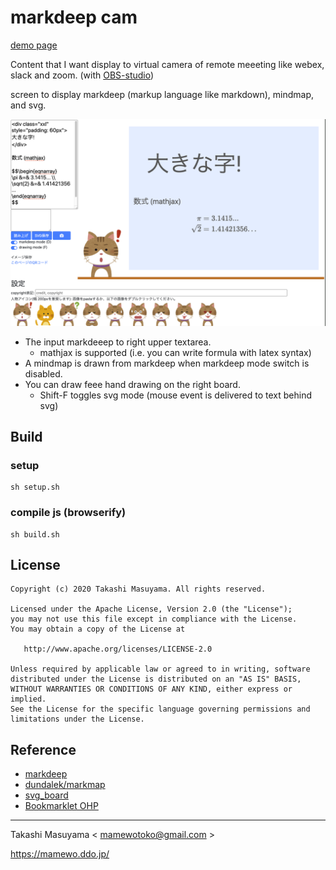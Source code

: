 markdeep cam
==============

[demo page](https://mamewotoko.github.io/markdeep_cam/)

Content that I want display to virtual camera of remote meeeting like webex, slack and zoom. (with [OBS-studio](https://obsproject.com/ja))

screen to display markdeep (markup language like markdown), mindmap, and svg.

![demo image](image/markdeep_cam_demo.png)


* The input markdeeep to right upper textarea.
    * mathjax is supported (i.e. you can write formula with latex syntax)
* A mindmap is drawn from markdeep when markdeep mode switch is disabled.
* You can draw feee hand drawing on the right board. 
    * Shift-F toggles svg mode (mouse event is delivered to text behind svg)

Build
-----

### setup

```
sh setup.sh
```

### compile js (browserify)

```
sh build.sh
```

License
-------

    Copyright (c) 2020 Takashi Masuyama. All rights reserved.

    Licensed under the Apache License, Version 2.0 (the "License");
    you may not use this file except in compliance with the License.
    You may obtain a copy of the License at

       http://www.apache.org/licenses/LICENSE-2.0

    Unless required by applicable law or agreed to in writing, software
    distributed under the License is distributed on an "AS IS" BASIS,
    WITHOUT WARRANTIES OR CONDITIONS OF ANY KIND, either express or implied.
    See the License for the specific language governing permissions and
    limitations under the License.


Reference
----------

* [markdeep](https://casual-effects.com/markdeep/)
* [dundalek/markmap](https://github.com/dundalek/markmap)
* [svg_board](https://casual-effects.com/markdeep/)
* [Bookmarklet OHP](https://mamewo.ddo.jp/bookmarklet_ohp.html)

----
Takashi Masuyama < mamewotoko@gmail.com >  

https://mamewo.ddo.jp/
